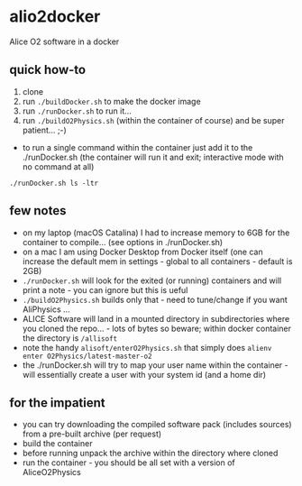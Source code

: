 # alio2docker
Alice O2 software in a docker

## quick how-to

1. clone 
2. run `./buildDocker.sh` to make the docker image
3. run `./runDocker.sh` to run it...
4. run `./buildO2Physics.sh` (within the container of course) and be super patient... ;-)

- to run a single command within the container just add it to the ./runDocker.sh (the container will run it and exit; interactive mode with no command at all)
```
./runDocker.sh ls -ltr
```

## few notes

- on my laptop (macOS Catalina) I had to increase memory to 6GB for the container to compile... (see options in ./runDocker.sh)
- on a mac I am using Docker Desktop from Docker itself (one can increase the default mem in settings - global to all containers - default is 2GB)
- `./runDocker.sh` will look for the exited (or running) containers and will print a note - you can ignore but this is ueful
- `./buildO2Physics.sh` builds only that - need to tune/change if you want AliPhysics ...
- ALICE Software will land in a mounted directory in subdirectories where you cloned the repo... - lots of bytes so beware; within docker container the directory is `/allisoft`
- note the handy `alisoft/enterO2Physics.sh` that simply does `alienv enter O2Physics/latest-master-o2`
- the ./runDocker.sh will try to map your user name within the container - will essentially create a user with your system id (and a home dir)

## for the impatient

- you can try downloading the compiled software pack (includes sources) from a pre-built archive (per request)
- build the container
- before running unpack the archive within the directory where cloned
- run the container - you should be all set with a version of AliceO2Physics
